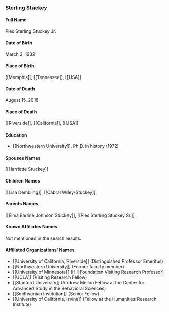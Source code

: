 ### Sterling Stuckey

#### Full Name

Ples Sterling Stuckey Jr.

#### Date of Birth

March 2, 1932

#### Place of Birth

[[Memphis]], [[Tennessee]], [[USA]]

#### Date of Death

August 15, 2018

#### Place of Death

[[Riverside]], [[California]], [[USA]]

#### Education

- [[Northwestern University]], Ph.D. in history (1972)

#### Spouses Names

[[Harriette Stuckey]]

#### Children Names

[[Lisa Dembling]], [[Cabral Wiley-Stuckey]]

#### Parents Names

[[Elma Earline Johnson Stuckey]], [[Ples Sterling Stuckey Sr.]]

#### Known Affiliates Names

Not mentioned in the search results.

#### Affiliated Organizations' Names

- [[University of California, Riverside]] (Distinguished Professor Emeritus)
- [[Northwestern University]] (Former faculty member)
- [[University of Minnesota]] (Hill Foundation Visiting Research Professor)
- [[UCLA]] (Visiting Research Fellow)
- [[Stanford University]] (Andrew Mellon Fellow at the Center for Advanced Study in the Behavioral Sciences)
- [[Smithsonian Institution]] (Senior Fellow)
- [[University of California, Irvine]] (Fellow at the Humanities Research Institute)